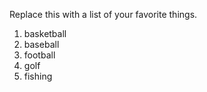Replace this with a list of your favorite things.
1. basketball
2. baseball
3. football
4. golf
5. fishing

